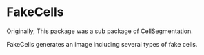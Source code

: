 # FakeCells

Originally, This package was a sub package of CellSegmentation.

FakeCells generates an image including several types of fake cells.
